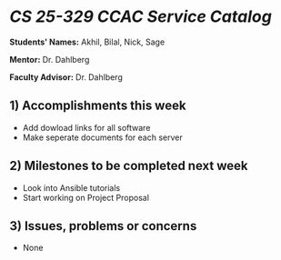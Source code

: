 # *CS 25-329 CCAC Service Catalog*

**Students' Names:** Akhil, Bilal, Nick, Sage

**Mentor:** Dr. Dahlberg

**Faculty Advisor:** Dr. Dahlberg

## 1) Accomplishments this week ##
   - Add dowload links for all software
   - Make seperate documents for each server

## 2) Milestones to be completed next week ##
   - Look into Ansible tutorials
   - Start working on Project Proposal 

## 3) Issues, problems or concerns ##
   - None
